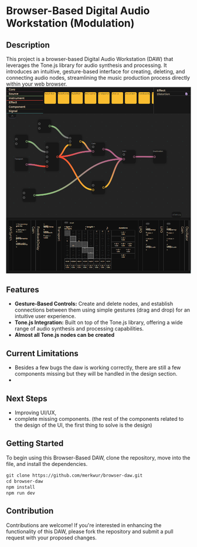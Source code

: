 # Browser-Based Digital Audio Workstation (Modulation)

## Description
This project is a browser-based Digital Audio Workstation (DAW) that leverages the Tone.js library for audio synthesis and processing. It introduces an intuitive, gesture-based interface for creating, deleting, and connecting audio nodes, streamlining the music production process directly within your web browser.
![current looks](./public/image.png)
## Features
- **Gesture-Based Controls:** Create and delete nodes, and establish connections between them using simple gestures (drag and drop) for an intuitive user experience.
- **Tone.js Integration:** Built on top of the Tone.js library, offering a wide range of audio synthesis and processing capabilities.
- **Almost all Tone.js nodes can be created**

## Current Limitations
- Besides a few bugs the daw is working correctly, there are still a few components missing but they will be handled in the design section.
- 
## Next Steps
- Improving UI/UX,
- complete missing components. (the rest of the components related to the design of the UI, the first thing to solve is the design)

## Getting Started
To begin using this Browser-Based DAW, clone the repository, move into the file, and install the dependencies. 

```
git clone https://github.com/merkwur/browser-daw.git
cd browser-daw
npm install
npm run dev
```

## Contribution
Contributions are welcome! If you're interested in enhancing the functionality of this DAW, please fork the repository and submit a pull request with your proposed changes.
